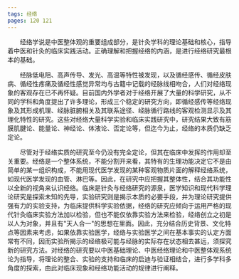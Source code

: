 ```yaml
---
tags: 经络
pages: 120 121
---
```

&emsp;&emsp;经络学说是中医整体观的重要组成部分，是针灸学科的理论基础和核心，指导着中医和针灸的临床实践活动。正确理解和把握经络的内涵，是进行经络研究最根本的基础。

&emsp;&emsp;经脉低电阻、高声传导、发光、高温等特性被发现，以及循经感传、循经皮肤病、循经性疼痛及循经性感觉异常均与古籍中记载的经脉线相吻合，人们对经络现象的客观存在已不再怀疑。目前国内外学者对于经络开展了大量的科学研究，从不同的学科和角度提出了许多理论，形成三个稳定的研究方向，即循经感传等经络现象及其形成机理、经脉脏腑相关及其联系途径、经脉循行路线的客观检测显示及其理化特性的研究。这些对经络大量科学实验和临床实践研究中，研究结果大致有筋膜肌腱论、能量论、神经论、体液论、否定论等，但迄今为止，经络的本质仍缺乏定论。

&emsp;&emsp;尽管对于经络实质的研究至今仍没有完全定论，但其在临床中发挥的作用却至关重要。经络是一个整体系统，不能分割开来看，其特有的生理功能决定它不是由简单的某一组织构成，不能用现代医学发现的某种客观物质片面的解释经络系统，如现代医学发现的血管、淋巴等。因此，在研究中应把握其整体性，结合其功能性以全新的视角来认识经络。临床是针灸与经络研究的源泉，医学知识和现代科学理论研究是探索未知的先导，实验研究则是揭示本质的必要手段，并为理论研究提供强有力的实验支持，为临床提供科学实验依据，经络的研究应倾向于运用严格的现代针灸临床实验方法加以检验，但也不能仅依靠实验方法来检验，经络创立之初是以人为对象，并且有"天人合一"的思想在里面。因此，充分结合历史背景、文化特点等因素来考虑，如果依靠实验医学，经络与实验医学之间在基本事实的认定方面常有不同，因而实验所揭示的经络极可能与经脉的实际存在状态相去甚远，须探究新的研究方法。对经络的研究要以中医基础理论、中医经络理论和中医整体观系统论为指导，将理论的整合、实验的支持和临床的启迪与验证相结合，进行多学科多角度的探索，由此对临床现象和经络功能活动的规律进行阐释。